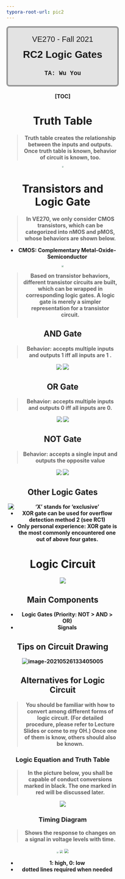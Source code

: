 ```yaml
---
typora-root-url: pic2
---
```


<div style="width:60%;height:150px;text-align:center;border-top:none solid red;border-left:none;border-bottom:none;margin-left:0%;margin-right:20%;display:inline-block">
    <div style="border:4px solid #999999;border-radius:8px;width:95%;height:100%;background-color: rgb(227, 227, 227);">
        <div style="width:100%;height:30%;text-align:center;line-height:60px;font-size:20px;font-family:'Lucida Sans', 'Lucida Sans Regular', 'Lucida Grande', 'Lucida Sans Unicode', Geneva, Verdana, sans-serif;">VE270 - Fall 2021</div>
        <div style="width:100%;height:18%;text-align:center;line-height:50px;font-size:26px;font-family:'Lucida Sans', 'Lucida Sans Regular', 'Lucida Grande', 'Lucida Sans Unicode', Geneva, Verdana, sans-serif;"><b>RC2 Logic Gates</div>
        <div style="width:100%;height:57%;text-align:center;font-size:16px;line-height:32px;font-family: 'Courier New', Courier, monospace;font-weight:300;"><br><b>TA: Wu You<br></b></div>


[TOC]

# Truth Table

> Truth table creates the relationship between the inputs and outputs. Once truth table is known, behavior of circuit is known, too.

<img src="/truth_table.jpg" style="zoom:25%;" />

# Transistors and Logic Gate

> In VE270, we only consider CMOS transistors, which can be categorized into nMOS and pMOS, whose behaviors are shown below.

- CMOS: Complementary Metal-Oxide-Semiconductor

<img src="/cMOS.jpg" style="zoom:30%;" />

> Based on transistor behaviors, different transistor circuits are built, which can be wrapped in corresponding **logic gates**. A logic gate is merely a simpler representation for a transistor circuit.

## AND Gate

> Behavior: accepts multiple inputs and outputs 1 iff all inputs are 1 .

<img src="/and_logic.png" style="zoom:90%;" />

<img src="/and_gate.png" style="zoom:100%;" />

## OR Gate

> Behavior: accepts multiple inputs and outputs 0 iff all inputs are 0.

<img src="/or_logic.png" style="zoom:90%;" />

<img src="/or_gate.png" style="zoom:90%;" />



## NOT Gate

> Behavior: accepts a single input and outputs the opposite value

<img src="/not_logic.png" style="zoom:90%;" />

<img src="/not_gate.png" style="zoom:100%;" />

## Other Logic Gates

<img src="/other_gates.png" style="zoom:100%;" align='left' />

- ‘X’ stands for ‘exclusive’
- XOR gate can be used for overflow detection method 2 (see RC1)
- **Only** personal experience: XOR gate is the most commonly encountered one out of above four gates.

# Logic Circuit

![](/logic_circuit.png)

## Main Components

- Logic Gates (Priority: **NOT > AND > OR**)
- Signals

## Tips on Circuit Drawing

![image-20210526133405005](/image-20210526133405005.png)

## Alternatives for Logic Circuit

> You should be familiar with how to convert among different forms of logic circuit. (For detailed procedure, please refer to Lecture Slides or come to my OH.) Once one of them is know, others  should also be known.

### Logic Equation and Truth Table

> In the picture below, you shall be capable of conduct conversions marked in black. The one marked in red will be discussed later. 

<img src="/conversion.jpg" style="zoom:100%;" />

### Timing Diagram

> Shows the response to changes on a signal in voltage levels with time.

<img src="/image-20210526133425005.png" style="zoom:30%;" />

<img src="/image-20210526133450032.png" style="zoom:50%;" />



<img src="/image-20210526133604589.png" style="zoom:70%;" />

- 1: high, 0: low
- dotted lines required when needed
